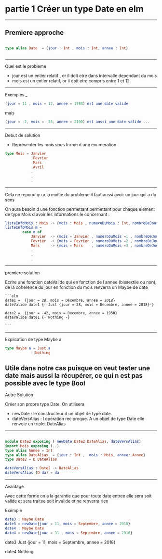 <!-- 
- title : partie 1
Créer son type date en elm

- description :
 Le 29 Février 2100 existe t il ?
Nous allons voir comment grace aux types d Elm nous allons garantir la validité d une date à la compilation.
Cet exemple permettra de comprendre l usage des let-exressions et des types algebriques.

- author : Laure Juglaret
- theme : solarized.css
- transition : convex
- slideNumber : true -->  

<style type="text/css">
  .reveal li code { font-size:  100%; width : 600pt; }
</style>


#  partie 1 Créer un type Date en elm


---

## Premiere approche


```elm

type alias Date  = {jour : Int , mois : Int, annee : Int}



```
---
Quel est le probleme

- jour est un entier relatif , or il doit etre dans intervalle dependant du mois
- mois est un entier relatif, or il doit etre compris entre 1 et 12

----

Exemples _

```elm
(jour = 11 , mois = 12, annee = 1988) est une date valide 
```
mais
```elm
(jour = -2, mois =  36, annee = 2100) est aussi une date valide ...
```
---

Debut de solution

- Representer les mois sous forme d une enumeration
``` elm
type Mois = Janvier
            |Fevrier
            |Mars
            |Avril
            .
            .
            .
```


---

Cela ne repond qu a la moitie du probleme
il faut aussi avoir un jour qui a du sens

On aura besoin d une fonction permettant permettant
pour chaque element de type Mois d avoir les informations le concernant :

``` elm
listeInfoMois : Mois -> {mois : Mois , numeroDuMois : Int, nombreDeJours : Int}
listeInfoMois m = 
        case m of
            Janvier  -> {mois = Janvier , numeroDuMois =1 , nombreDeJours = 31}
            Fevrier  -> {mois = Fevrier , numeroDuMois =2 , nombreDeJours = 27}
            Mars     -> {mois = Mars    , numeroDuMois =3 , nombreDeJours = 31} 
            .
            .
            .
```

----
premiere solution

Ecrire une fonction dateValide qui en fonction de l annee (bissextile ou non),
    de la coherence du jour en fonction du mois renverra un Maybe de date

    ```elm
    date1 =  {jour = 28, mois = Decembre, annee = 2018}
    dateValide date1 {- Just {jour = 28, mois = Decembre, annee = 2018}-}

    date2 =  {jour = -42, mois = Decembre, annee = 1950}
    dateValide date1 {- Nothing -}

    ```

----
Explication  de type Maybe a 

```elm
type Maybe a = Just a
             |Nothing
```

Utile dans notre cas puisque on veut tester une date mais aussi la récupérer, ce qui n est pas possible avec le type Bool
---

Autre Solution

Créer son propre type Date.
On utilisera
- newDate : le constructeur d un objet de type date.
- dateVersAlias : l operation reciproque.   A un objet de type Date elle renvoie un triplet DateAlias
----
```elm

module Date2 exposing ( newDate,Date2,DateAlias, dateVersAlias)
import Mois exposing (..)
type alias Annee = Int 
type alias DateAlias  = {jour : Int ,  mois : Mois, annee: Annee}
type Date2 = D DateAlias

dateVersAlias : Date2 -> DateAlias  
dateVersAlias (D da) = da
```

---
Avantage

Avec cette forme on a la garantie que pour toute date
entree elle sera soit valide et sera traitee
soit invalide et ne renverra rien

Exemple

```elm
date3 : Maybe Date
date3 = newDate{jour = 11, mois = Septembre, annee = 2018}
date4 : Maybe Date
date4 = newDate{jour = 31 , mois = Septembre, annee = 2018}
``` 

date3
Just {jour = 11, mois = Septembre, annee = 2018}

date4
Nothing